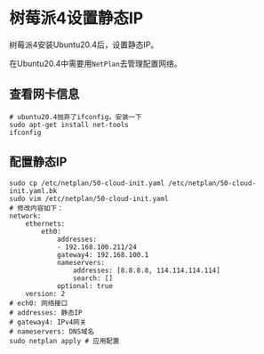 # 树莓派4设置静态IP

树莓派4安装Ubuntu20.4后，设置静态IP。

在Ubuntu20.4中需要用`NetPlan`去管理配置网络。

## 查看网卡信息

```shell
# ubuntu20.4抛弃了ifconfig，安装一下
sudo apt-get install net-tools
ifconfig
```

## 配置静态IP

```shell
sudo cp /etc/netplan/50-cloud-init.yaml /etc/netplan/50-cloud-init.yaml.bk
sudo vim /etc/netplan/50-cloud-init.yaml
# 修改内容如下：
network:
    ethernets:
        eth0:
            addresses:
            - 192.168.100.211/24
            gateway4: 192.168.100.1
            nameservers:
                addresses: [8.8.8.8, 114.114.114.114]
                search: []
            optional: true
    version: 2
# ech0: 网络接口
# addresses: 静态IP
# gateway4: IPv4网关
# nameservers: DNS域名
sudo netplan apply # 应用配置
```
